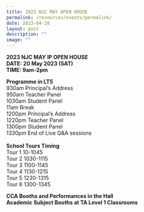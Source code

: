 ```yaml
---
title: 2023 NJC MAY OPEN HOUSE
permalink: /resources/events/permalink/
date: 2023-04-28
layout: post
description: ""
image: ""
---
```

**2023 NJC MAY IP OPEN HOUSE  
DATE: 20 May 2023 (SAT)<br>
TIME: 9am-2pm**  

**Programme in LT5**  
930am Principal’s Address  
950am Teacher Panel  
1030am Student Panel  
11am Break  
1200pm Principal’s Address  
1220pm Teacher Panel  
1300pm Student Panel  
1330pm End of Live Q&amp;A sessions  
&nbsp;  
**School Tours Timing**  
Tour 1 10-1045  
Tour 2 1030-1115  
Tour 3 1100-1145  
Tour 4 1130-1215  
Tour 5 1230-1315  
Tour 6 1300-1345&nbsp;  
 

**CCA Booths and Performances in the Hall**&nbsp;<br>
**Academic Subject Booths at TA Level 1 Classrooms**